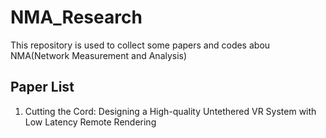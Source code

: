 # NMA_Research
This repository is used to collect some papers and codes abou NMA(Network Measurement and Analysis)

## Paper List
1. Cutting the Cord: Designing a High-quality Untethered VR System with Low Latency Remote Rendering
